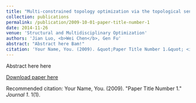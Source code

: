 ```yaml
---
title: "Multi-constrained topology optimization via the topological sensitivity"
collection: publications
permalink: /publication/2009-10-01-paper-title-number-1
date: 2014-11-26
venue: 'Structural and Multidisciplinary Optimization'
authors: 'Jian Luo, <b>Wei Chen</b>, Gen Fu'
abstract: "Abstract here Bam!"
citation: 'Your Name, You. (2009). &quot;Paper Title Number 1.&quot; <i>Journal 1</i>. 1(1).'
---
```

Abstract here here

[Download paper here](http://academicpages.github.io/files/J1_2015_SMO.pdf)

Recommended citation: Your Name, You. (2009). "Paper Title Number 1." <i>Journal 1</i>. 1(1).